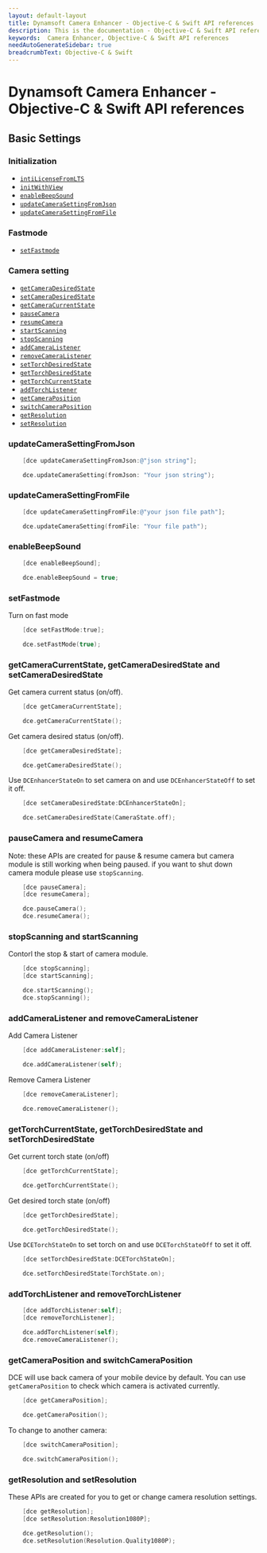 ```yaml
---
layout: default-layout
title: Dynamsoft Camera Enhancer - Objective-C & Swift API references
description: This is the documentation - Objective-C & Swift API references page of Dynamsoft Camera Enhancer.
keywords:  Camera Enhancer, Objective-C & Swift API references
needAutoGenerateSidebar: true
breadcrumbText: Objective-C & Swift
---
```


# Dynamsoft Camera Enhancer - Objective-C & Swift API references

## Basic Settings

### Initialization

- [`intiLicenseFromLTS`]()
- [`initWithView`]()
- [`enableBeepSound`]()
- [`updateCameraSettingFromJson`]()
- [`updateCameraSettingFromFile`]()

### Fastmode

- [`setFastmode`]()

### Camera setting
- [`getCameraDesiredState`](#getCameraCurrentState-getCameraDesiredState-and-setCameraDesiredState)
- [`setCameraDesiredState`](#getCameraCurrentState-getCameraDesiredState-and-setCameraDesiredState)
- [`getCameraCurrentState`](#getCameraCurrentState-getCameraDesiredState-and-setCameraDesiredState)
- [`pauseCamera`](#pauseCamera-and-resumeCamera)
- [`resumeCamera`](#pauseCamera-and-resumeCamera)
- [`startScanning`](#stopScanning-and-startScanning)
- [`stopScanning`](#stopScanning-and-startScanning)
- [`addCameraListener`](#addCameraListener-and-removeCameraListener)
- [`removeCameraListener`](#addCameraListener-and-removeCameraListener)
- [`setTorchDesiredState`](#getTorchCurrentState-getTorchDesiredState-and-setTorchDesiredState)
- [`getTorchDesiredState`](#getTorchCurrentState-getTorchDesiredState-and-setTorchDesiredState)
- [`getTorchCurrentState`](#getTorchCurrentState-getTorchDesiredState-and-setTorchDesiredState)
- [`addTorchListener`](#addTorchListener)
- [`getCameraPosition`](#getCameraPosition-and-switchCameraPosition)
- [`switchCameraPosition`](#getCameraPosition-and-switchCameraPosition)
- [`getResolution`](#getResolution-and-setResolution)
- [`setResolution`](#getResolution-and-setResolution)

### updateCameraSettingFromJson

```objectivec
    [dce updateCameraSettingFromJson:@"json string"];
```
```Swift
    dce.updateCameraSetting(fromJson: "Your json string");
```

### updateCameraSettingFromFile

```objectivec
    [dce updateCameraSettingFromFile:@"your json file path"];
```
```Swift
    dce.updateCameraSetting(fromFile: "Your file path");
```

### enableBeepSound

```objectivec
    [dce enableBeepSound];
```
```Swift
    dce.enableBeepSound = true;
```

### setFastmode

Turn on fast mode

```objectivec
    [dce setFastMode:true];
```
```Swift
    dce.setFastMode(true);
```

### getCameraCurrentState, getCameraDesiredState and setCameraDesiredState
    
Get camera current status (on/off). 

```objectivec
    [dce getCameraCurrentState];
```
```Swift
    dce.getCameraCurrentState();
```
    
Get camera desired status (on/off).

```objectivec
    [dce getCameraDesiredState];
```
```Swift
    dce.getCameraDesiredState();
```
    
Use `DCEnhancerStateOn` to set camera on and use `DCEnhancerStateOff` to set it off.

```objectivec
    [dce setCameraDesiredState:DCEnhancerStateOn];
```
```Swift
    dce.setCameraDesiredState(CameraState.off);
```
    
### pauseCamera and resumeCamera

Note: these APIs are created for pause & resume camera but camera module is still working when being paused. if you want to shut down camera module please use `stopScanning`.

```objectivec
    [dce pauseCamera];
    [dce resumeCamera];
```
```Swift
    dce.pauseCamera();
    dce.resumeCamera();
```

### stopScanning and startScanning

Contorl the stop & start of camera module.

```objectivec
    [dce stopScanning];
    [dce startScanning];
```
```Swift
    dce.startScanning();
    dce.stopScanning();
```

### addCameraListener and removeCameraListener

Add Camera Listener

```objectivec
    [dce addCameraListener:self];
```
```Swift
    dce.addCameraListener(self);
```

Remove Camera Listener

```objectivec
    [dce removeCameraListener];
```
```Swift
    dce.removeCameraListener();
```

### getTorchCurrentState, getTorchDesiredState and setTorchDesiredState

Get current torch state (on/off)

```objectivec
    [dce getTorchCurrentState];
```
```Swift
    dce.getTorchCurrentState();
```

Get desired torch state (on/off)

```objectivec
    [dce getTorchDesiredState];
```
```Swift
    dce.getTorchDesiredState();
```

Use `DCETorchStateOn` to set torch on and use `DCETorchStateOff` to set it off.

```objectivec
    [dce setTorchDesiredState:DCETorchStateOn];
```
```Swift
    dce.setTorchDesiredState(TorchState.on);
```

### addTorchListener and removeTorchListener

```objectivec
    [dce addTorchListener:self];
    [dce removeTorchListener];
```
```Swift
    dce.addTorchListener(self);
    dce.removeCameraListener();
```

### getCameraPosition and switchCameraPosition

DCE will use back camera of your mobile device by default. You can use `getCameraPosition` to check which camera is activated currently.

```objectivec
    [dce getCameraPosition];
```
```Swift
    dce.getCameraPosition();
```

To change to another camera:

```objectivec
    [dce switchCameraPosition];
```
```Swift
    dce.switchCameraPosition();
```

### getResolution and setResolution

These APIs are created for you to get or change camera resolution settings. 

```objectivec
    [dce getResolution];
    [dce setResolution:Resolution1080P];
```
```Swift
    dce.getResolution();
    dce.setResolution(Resolution.Quality1080P);
```